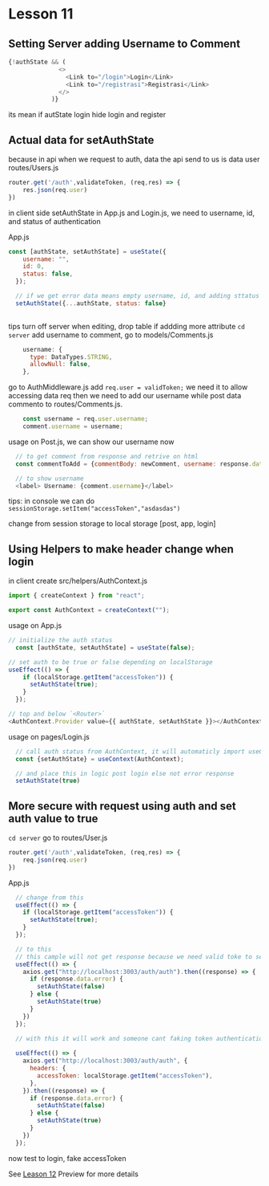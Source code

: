 # Lesson 11

## Setting Server adding Username to Comment

```javascript
{!authState && (
              <>
                <Link to="/login">Login</Link>
                <Link to="/registrasi">Registrasi</Link>
              </>
            )}
```

its mean if autState login hide login and register

## Actual data for setAuthState

because in api when we request to auth, data the api send to us is data user
routes/Users.js

```javascript
router.get('/auth',validateToken, (req,res) => {
    res.json(req.user)
})
```

in client side setAuthState in App.js and Login.js, we need to username, id, and status of authentication

App.js

```javascript
const [authState, setAuthState] = useState({
    username: "",
    id: 0,
    status: false,
  });

  // if we get error data means empty username, id, and adding sttatus as false [come from request api]
  setAuthState({...authState, status: false}
  
```

tips turn off server when editing, drop table if addding more attribute
`cd server`
add username to comment, go to models/Comments.js

```javascript
    username: {
      type: DataTypes.STRING,
      allowNull: false,
    },
```

go to AuthMiddleware.js add `req.user = validToken;` we need it to allow accessing data req
then we need to add our username while post data commento to routes/Comments.js.

```javascript
    const username = req.user.username;
    comment.username = username;
```

usage
on Post.js, we can show our username now

```javascript
  // to get comment from response and retrive on html
  const commentToAdd = {commentBody: newComment, username: response.data.username,}

  // to show username
  <label> Username: {comment.username}</label>
```

tips: in console we can do `sessionStorage.setItem("accessToken","asdasdas")`

change from session storage to local storage [post, app, login]

## Using Helpers to make header change when login

in client create src/helpers/AuthContext.js

```javascript
import { createContext } from "react";

export const AuthContext = createContext("");
```

usage on App.js

```javascript
// initialize the auth status
  const [authState, setAuthState] = useState(false);

// set auth to be true or false depending on localStorage
useEffect(() => {
    if (localStorage.getItem("accessToken")) {
      setAuthState(true);
    }
  });

// top and below `<Router>`
<AuthContext.Provider value={{ authState, setAuthState }}></AuthContext.Provider>
```

usage on pages/Login.js

```javascript
  // call auth status from AuthContext, it will automaticly import useContext on react, and AuthContext on helpers
  const {setAuthState} = useContext(AuthContext);

  // and place this in logic post login else not error response
  setAuthState(true)
```

## More secure with request using auth and set auth value to true

`cd server`
go to routes/User.js

```javascript
router.get('/auth',validateToken, (req,res) => {
    req.json(req.user)
})
```

App.js

```javascript
  // change from this
  useEffect(() => {
    if (localStorage.getItem("accessToken")) {
      setAuthState(true);
    }
  });

  // to this
  // this cample will not get response because we need valid toke to send while get data auth
  useEffect(() => {
    axios.get("http://localhost:3003/auth/auth").then((response) => {
      if (response.data.error) {
        setAuthState(false)
      } else {
        setAuthState(true)
      }
    })
  });

  // with this it will work and someone cant faking token authentication
  
  useEffect(() => {
    axios.get("http://localhost:3003/auth/auth", {
      headers: {
        accessToken: localStorage.getItem("accessToken"),
      },
    }).then((response) => {
      if (response.data.error) {
        setAuthState(false)
      } else {
        setAuthState(true)
      }
    })
  });
```

now test to login, fake accessToken

See [Leason 12](https://lesson2.com) Preview for more details

